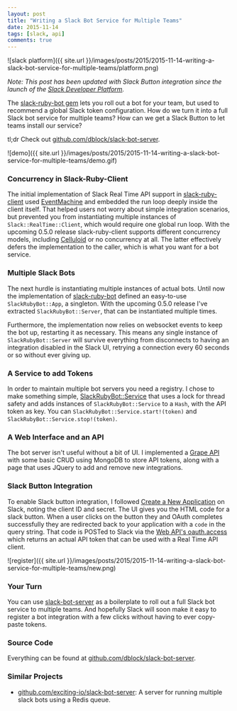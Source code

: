 ```yaml
---
layout: post
title: "Writing a Slack Bot Service for Multiple Teams"
date: 2015-11-14
tags: [slack, api]
comments: true
---
```

![slack platform]({{ site.url }}/images/posts/2015/2015-11-14-writing-a-slack-bot-service-for-multiple-teams/platform.png)

_Note: This post has been updated with Slack Button integration since the launch of the [Slack Developer Platform](https://medium.com/slack-developer-blog/launch-platform-114754258b91#.od3y71dyo)._

The [slack-ruby-bot gem](https://github.com/dblock/slack-ruby-bot) lets you roll out a bot for your team, but used to recommend a global Slack token configuration. How do we turn it into a full Slack bot service for multiple teams? How can we get a Slack Button to let teams install our service?

tl;dr Check out [github.com/dblock/slack-bot-server](https://github.com/dblock/slack-bot-server).

![demo]({{ site.url }}/images/posts/2015/2015-11-14-writing-a-slack-bot-service-for-multiple-teams/demo.gif)

### Concurrency in Slack-Ruby-Client

The initial implementation of Slack Real Time API support in [slack-ruby-client](https://github.com/dblock/slack-ruby-client) used [EventMachine](https://github.com/eventmachine/eventmachine) and embedded the run loop deeply inside the client itself. That helped users not worry about simple integration scenarios, but prevented you from instantiating multiple instances of `Slack::RealTime::Client`, which would require one global run loop. With the upcoming 0.5.0 release slack-ruby-client supports different concurrency models, including [Celluloid](https://github.com/celluloid/celluloid) or no concurrency at all. The latter effectively defers the implementation to the caller, which is what you want for a bot service.

### Multiple Slack Bots

The next hurdle is instantiating multiple instances of actual bots. Until now the implementation of [slack-ruby-bot](https://github.com/dblock/slack-ruby-bot) defined an easy-to-use `SlackRubyBot::App`, a singleton. With the upcoming 0.5.0 release I've extracted `SlackRubyBot::Server`, that can be instantiated multiple times.

Furthermore, the implementation now relies on websocket events to keep the bot up, restarting it as necessary. This means any single instance of `SlackRubyBot::Server` will survive everything from disconnects to having an integration disabled in the Slack UI, retrying a connection every 60 seconds or so without ever giving up.

### A Service to add Tokens

In order to maintain multiple bot servers you need a registry. I chose to make something simple, [SlackRubyBot::Service](https://github.com/dblock/slack-bot-server/blob/master/app/service.rb) that uses a lock for thread safety and adds instances of `SlackRubyBot::Service` to a `Hash`, with the API token as key. You can `SlackRubyBot::Service.start!(token)` and `SlackRubyBot::Service.stop!(token)`.

### A Web Interface and an API

The bot server isn't useful without a bit of UI. I implemented a [Grape API](https://github.com/dblock/slack-bot-server/tree/master/api) with some basic CRUD using MongoDB to store API tokens, along with a page that uses JQuery to add and remove new integrations.

### Slack Button Integration

To enable Slack button integration, I followed [Create a New Application](https://api.slack.com/applications/new) on Slack, noting the client ID and secret. The UI gives you the HTML code for a slack button. When a user clicks on the button they and OAuth completes successfully they are redirected back to your application with a `code` in the query string. That code is POSTed to Slack via the [Web API's oauth.access](https://api.slack.com/methods/oauth.access) which returns an actual API token that can be used with a Real Time API client.

![register]({{ site.url }}/images/posts/2015/2015-11-14-writing-a-slack-bot-service-for-multiple-teams/new.png)

### Your Turn

You can use [slack-bot-server](https://github.com/dblock/slack-bot-server) as a boilerplate to roll out a full Slack bot service to multiple teams. And hopefully Slack will soon make it easy to register a bot integration with a few clicks without having to ever copy-paste tokens.

### Source Code

Everything can be found at [github.com/dblock/slack-bot-server](https://github.com/dblock/slack-bot-server).

### Similar Projects

* [github.com/exciting-io/slack-bot-server](https://github.com/exciting-io/slack-bot-server): A server for running multiple slack bots using a Redis queue.

